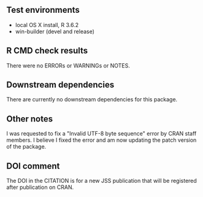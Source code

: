 ## Test environments
* local OS X install, R 3.6.2
* win-builder (devel and release)

## R CMD check results
There were no ERRORs or WARNINGs or NOTES.

## Downstream dependencies
There are currently no downstream dependencies for this package.

## Other notes
I was requested to fix a "Invalid UTF-8 byte sequence" error by CRAN staff members. I believe I fixed the error and am now updating the patch version of the package.

## DOI comment
The DOI in the CITATION is for a new JSS publication that will be registered after 
publication on CRAN.